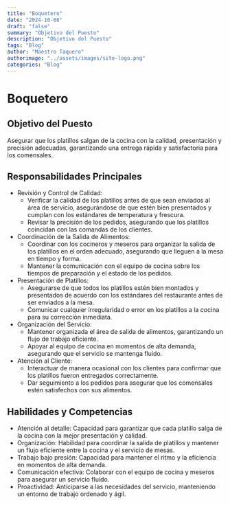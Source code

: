 ```yaml
---
title: "Boquetero"
date: "2024-10-08"
draft: "false"
summary: "Objetivo del Puesto"
description: "Objetivo del Puesto"
tags: "Blog"
author: "Maestro Taquero"
authorimage: "../assets/images/site-logo.png"
categories: "Blog"
---
```

# Boquetero

## Objetivo del Puesto

Asegurar que los platillos salgan de la cocina con la calidad, presentación y precisión adecuadas, garantizando una entrega rápida y satisfactoria para los comensales.

## Responsabilidades Principales

- Revisión y Control de Calidad:
	- Verificar la calidad de los platillos antes de que sean enviados al área de servicio, asegurándose de que estén bien presentados y cumplan con los estándares de temperatura y frescura.
	- Revisar la precisión de los pedidos, asegurando que los platillos coincidan con las comandas de los clientes.
- Coordinación de la Salida de Alimentos:
	- Coordinar con los cocineros y meseros para organizar la salida de los platillos en el orden adecuado, asegurando que lleguen a la mesa en tiempo y forma.
	- Mantener la comunicación con el equipo de cocina sobre los tiempos de preparación y el estado de los pedidos.
- Presentación de Platillos:
	- Asegurarse de que todos los platillos estén bien montados y presentados de acuerdo con los estándares del restaurante antes de ser enviados a la mesa.
	- Comunicar cualquier irregularidad o error en los platillos a la cocina para su corrección inmediata.
- Organización del Servicio:
	- Mantener organizada el área de salida de alimentos, garantizando un flujo de trabajo eficiente.
	- Apoyar al equipo de cocina en momentos de alta demanda, asegurando que el servicio se mantenga fluido.
- Atención al Cliente:
	- Interactuar de manera ocasional con los clientes para confirmar que los platillos fueron entregados correctamente.
	- Dar seguimiento a los pedidos para asegurar que los comensales estén satisfechos con sus alimentos.

## Habilidades y Competencias

- Atención al detalle: Capacidad para garantizar que cada platillo salga de la cocina con la mejor presentación y calidad.
- Organización: Habilidad para coordinar la salida de platillos y mantener un flujo eficiente entre la cocina y el servicio de mesas.
- Trabajo bajo presión: Capacidad para mantener el ritmo y la eficiencia en momentos de alta demanda.
- Comunicación efectiva: Colaborar con el equipo de cocina y meseros para asegurar un servicio fluido.
- Proactividad: Anticiparse a las necesidades del servicio, manteniendo un entorno de trabajo ordenado y ágil.
